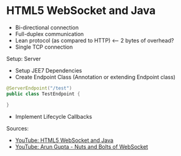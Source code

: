 # HTML5 WebSocket and Java
* Bi-directional connection 
* Full-duplex communication
* Lean protocol (as compared to HTTP) <-- 2 bytes of overhead?
* Single TCP connection

Setup: Server
* Setup JEE7 Dependencies
* Create Endpoint Class (Annotation or extending Endpoint class)
```java
@ServerEndpoint("/test")
public class TestEndpoint {

}
```
* Implement Lifecycle Callbacks


Sources:
* [YouTube: HTML5 WebSocket and Java](https://www.youtube.com/watch?v=8QBdUcFqRkU)
* [YouTube: Arun Gupta - Nuts and Bolts of WebSocket](https://www.youtube.com/watch?v=qAFcu5OXyGs)
